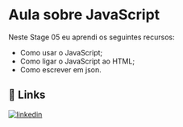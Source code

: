 # Aula sobre JavaScript

Neste Stage 05 eu aprendi os seguintes recursos:
- Como usar o JavaScript;
- Como ligar o JavaScript ao HTML;
- Como escrever em json.

## 🔗 Links
[![linkedin](https://img.shields.io/badge/linkedin-0A66C2?style=for-the-badge&logo=linkedin&logoColor=white)](https://www.linkedin.com/in/lara-smadeski-60a2632a0)